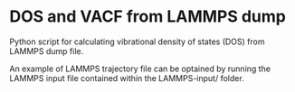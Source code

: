 # DOS and VACF from LAMMPS dump

Python script for calculating vibrational density of states (DOS) from LAMMPS dump file.

An example of LAMMPS trajectory file can be optained by running the LAMMPS input file contained
within the LAMMPS-input/ folder.
